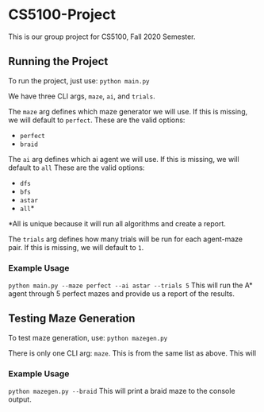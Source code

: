 # CS5100-Project
 
This is our group project for CS5100, Fall 2020 Semester.

## Running the Project

To run the project, just use:
`python main.py`

We have three CLI args, `maze`, `ai`, and `trials`.

The `maze` arg defines which maze generator we will use. If this is missing, we will default to `perfect`. These are the valid options:
- `perfect`
- `braid`
  
The `ai` arg defines which ai agent we will use. If this is missing, we will default to `all` These are the valid options:
- `dfs`
- `bfs`
- `astar`
- `all`*

*All is unique because it will run all algorithms and create a report. 

The `trials` arg defines how many trials will be run for each agent-maze pair. If this is missing, we will default to `1`.

### Example Usage
`python main.py --maze perfect --ai astar --trials 5`
This will run the A* agent through 5 perfect mazes and provide us a report of the results.

## Testing Maze Generation
To test maze generation, use:
`python mazegen.py`

There is only one CLI arg: `maze`. This is from the same list as above. This will

### Example Usage
`python mazegen.py --braid`
This will print a braid maze to the console output.